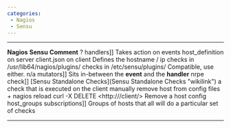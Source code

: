 ```yaml
---
categories:
 - Nagios
 - Sensu
---
```

  -------------------------------------------------------- --------------------------------------------------------------- -------------------------------------------------------------
  **Nagios**                                               **Sensu**                                                       **Comment**
  ?                                                        handlers]]                                                      Takes action on events
  host\_definition on server                               client.json on client                                           Defines the hostname / ip
  checks in /usr/lib64/nagios/plugins/                     checks in /etc/sensu/plugins/                                   Compatible, use either.
  n/a                                                      mutators]]                                                      Sits in-between the **event** and the **handler**
  nrpe check]]                                             [Sensu Standalone Checks](Sensu Standalone Checks "wikilink")   a check that is executed on the client
  manually remove host from config files + nagios reload   curl -X DELETE <http://<sensu-api>/client/<node>\>              Remove a host config
  host\_groups                                             subscriptions]]                                                 Groups of hosts that all will do a particular set of checks
  -------------------------------------------------------- --------------------------------------------------------------- -------------------------------------------------------------

